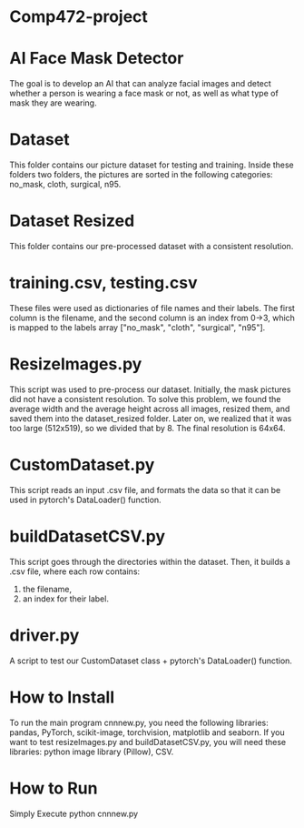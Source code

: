 # Comp472-project
# AI Face Mask Detector
The goal is to develop an AI that can analyze facial images and detect whether a person is wearing a face mask or not, as well as what type of mask they are wearing.

# Dataset
This folder contains our picture dataset for testing and training. Inside these folders two folders, the pictures are sorted in the following categories: no_mask, cloth, surgical, n95.

# Dataset Resized
This folder contains our pre-processed dataset with a consistent resolution.

# training.csv, testing.csv
These files were used as dictionaries of file names and their labels. The first column is the filename, and the second column is an index from 0->3, which is mapped to the labels array ["no_mask", "cloth", "surgical", "n95"].

# ResizeImages.py
This script was used to pre-process our dataset. Initially, the mask pictures did not have a consistent resolution. To solve this problem, we found the average width and the average height across all images, resized them, and saved them into the dataset_resized folder. Later on, we realized that it was too large (512x519), so we divided that by 8. The final resolution is 64x64.

# CustomDataset.py
This script reads an input .csv file, and formats the data so that it can be used in pytorch's DataLoader() function.

# buildDatasetCSV.py
This script goes through the directories within the dataset. Then, it builds a .csv file, where each row contains: 
  1. the filename, 
  2. an index for their label.

# driver.py
A script to test our CustomDataset class + pytorch's DataLoader() function.

# How to Install
To run the main program cnnnew.py, you need the following libraries: pandas, PyTorch, scikit-image, torchvision, matplotlib and seaborn. 
If you want to test resizeImages.py and buildDatasetCSV.py, you will need these libraries: python image library (Pillow), CSV.

# How to Run
Simply Execute python cnnnew.py

